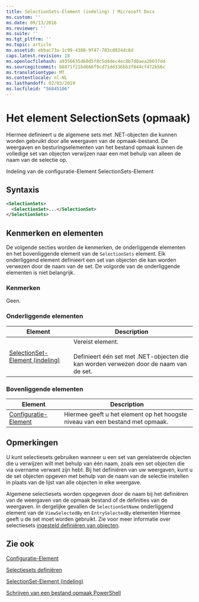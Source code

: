```yaml
---
title: SelectionSets-Element (indeling) | Microsoft Docs
ms.custom: ''
ms.date: 09/13/2016
ms.reviewer: ''
ms.suite: ''
ms.tgt_pltfrm: ''
ms.topic: article
ms.assetid: ebbac73a-1c99-4388-9f47-703cd024dc6d
caps.latest.revision: 18
ms.openlocfilehash: a9356635d60d5f8c5d4dec4ec8b7d0aea2b037dd
ms.sourcegitcommit: b6871f21bd666f9cd71dd336bb3f844cf472b56c
ms.translationtype: MT
ms.contentlocale: nl-NL
ms.lasthandoff: 02/03/2019
ms.locfileid: "56845106"
---
```

# <a name="selectionsets-element-format"></a>Het element SelectionSets (opmaak)

Hiermee definieert u de algemene sets met .NET-objecten die kunnen worden gebruikt door alle weergaven van de opmaak-bestand. De weergaven en besturingselementen van het bestand opmaak kunnen de volledige set van objecten verwijzen naar een met behulp van alleen de naam van de selectie op.

Indeling van de configuratie-Element SelectionSets-Element

## <a name="syntax"></a>Syntaxis

```xml
<SelectionSets>
  <SelectionSet>...</SelectionSet>
</SelectionSets>
```

## <a name="attributes-and-elements"></a>Kenmerken en elementen

De volgende secties worden de kenmerken, de onderliggende elementen en het bovenliggende element van de `SelectionSets` element. Elk onderliggend element definieert een set van objecten die kan worden verwezen door de naam van de set. De volgorde van de onderliggende elementen is niet belangrijk.

### <a name="attributes"></a>Kenmerken

Geen.

### <a name="child-elements"></a>Onderliggende elementen

|Element|Description|
|-------------|-----------------|
|[SelectionSet-Element (indeling)](./selectionset-element-format.md)|Vereist element.<br /><br /> Definieert één set met .NET-objecten die kan worden verwezen door de naam van de set.|

### <a name="parent-elements"></a>Bovenliggende elementen

|Element|Description|
|-------------|-----------------|
|[Configuratie-Element](./configuration-element-format.md)|Hiermee geeft u het element op het hoogste niveau van een bestand met opmaak.|

## <a name="remarks"></a>Opmerkingen

U kunt selectiesets gebruiken wanneer u een set van gerelateerde objecten die u verwijzen wilt met behulp van één naam, zoals een set objecten die via overname verwant zijn hebt. Bij het definiëren van uw weergaven, kunt u de set objecten opgeven met behulp van de naam van de selectie instellen in plaats van de lijst van alle objecten in elke weergave.

Algemene selectiesets worden opgegeven door de naam bij het definiëren van de weergaven van de opmaak bestand of de definities van de weergaven. In dergelijke gevallen de `SelectionSetName` onderliggend element van de `ViewSelectedBy` en `EntrySelectedBy` elementen Hiermee geeft u de set moet worden gebruikt. Zie voor meer informatie over selectiesets [ingesteld definiëren van objecten](./defining-selection-sets.md).

## <a name="see-also"></a>Zie ook

[Configuratie-Element](./configuration-element-format.md)

[Selectiesets definiëren](./defining-selection-sets.md)

[SelectionSet-Element (indeling)](./selectionset-element-format.md)

[Schrijven van een bestand opmaak PowerShell](./writing-a-powershell-formatting-file.md)
